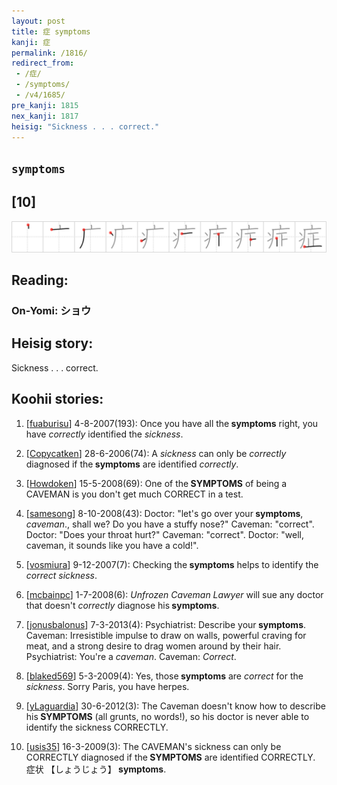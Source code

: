 ```yaml
---
layout: post
title: 症 symptoms
kanji: 症
permalink: /1816/
redirect_from:
 - /症/
 - /symptoms/
 - /v4/1685/
pre_kanji: 1815
nex_kanji: 1817
heisig: "Sickness . . . correct."
---
```


## `symptoms`

## [10]

<div class="stroke"><img src="../images/E79787.png" /></div>

## Reading:

### On-Yomi: ショウ

## Heisig story:

Sickness . . . correct.

## Koohii stories:

1) [<a href="http://kanji.koohii.com/profile/fuaburisu">fuaburisu</a>] 4-8-2007(193): Once you have all the<strong> symptoms</strong> right, you have <em>correctly </em> identified the <em>sickness</em>.

2) [<a href="http://kanji.koohii.com/profile/Copycatken">Copycatken</a>] 28-6-2006(74): A <em>sickness</em> can only be <em>correctly</em> diagnosed if the<strong> symptoms</strong> are identified <em>correctly</em>.

3) [<a href="http://kanji.koohii.com/profile/Howdoken">Howdoken</a>] 15-5-2008(69): One of the<strong> SYMPTOMS</strong> of being a CAVEMAN is you don&#039;t get much CORRECT in a test.

4) [<a href="http://kanji.koohii.com/profile/samesong">samesong</a>] 8-10-2008(43): Doctor: &quot;let&#039;s go over your<strong> symptoms</strong>, <em>caveman</em>., shall we? Do you have a stuffy nose?&quot; Caveman: &quot;correct&quot;. Doctor: &quot;Does your throat hurt?&quot; Caveman: &quot;correct&quot;. Doctor: &quot;well, caveman, it sounds like you have a cold!&quot;.

5) [<a href="http://kanji.koohii.com/profile/vosmiura">vosmiura</a>] 9-12-2007(7): Checking the<strong> symptoms</strong> helps to identify the <em>correct</em> <em>sickness</em>.

6) [<a href="http://kanji.koohii.com/profile/mcbainpc">mcbainpc</a>] 1-7-2008(6): <em>Unfrozen Caveman Lawyer</em> will sue any doctor that doesn&#039;t <em>correctly</em> diagnose his<strong> symptoms</strong>.

7) [<a href="http://kanji.koohii.com/profile/jonusbalonus">jonusbalonus</a>] 7-3-2013(4): Psychiatrist: Describe your<strong> symptoms</strong>. Caveman: Irresistible impulse to draw on walls, powerful craving for meat, and a strong desire to drag women around by their hair. Psychiatrist: You&#039;re a <em>caveman</em>. Caveman: <em>Correct</em>.

8) [<a href="http://kanji.koohii.com/profile/blaked569">blaked569</a>] 5-3-2009(4): Yes, those<strong> symptoms</strong> are <em>correct</em> for the <em>sickness</em>. Sorry Paris, you have herpes.

9) [<a href="http://kanji.koohii.com/profile/yLaguardia">yLaguardia</a>] 30-6-2012(3): The Caveman doesn&#039;t know how to describe his<strong> SYMPTOMS</strong> (all grunts, no words!), so his doctor is never able to identify the sickness CORRECTLY.

10) [<a href="http://kanji.koohii.com/profile/usis35">usis35</a>] 16-3-2009(3): The CAVEMAN&#039;s sickness can only be CORRECTLY diagnosed if the<strong> SYMPTOMS</strong> are identified CORRECTLY. 症状 【しょうじょう】<strong> symptoms</strong>.
